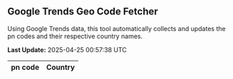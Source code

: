 
## Google Trends Geo Code Fetcher

Using Google Trends data, this tool automatically collects and updates the pn codes and their respective country names.

**Last Update:** 2025-04-25 00:57:38 UTC

| pn code | Country |
|---------|---------|
